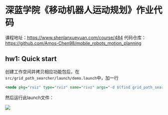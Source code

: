 # 深蓝学院《移动机器人运动规划》作业代码
课程地址：https://www.shenlanxueyuan.com/course/484
代码仓库：https://github.com/Amos-Chen98/mobile_robots_motion_planning

## hw1: Quick start

创建工作空间并拷贝相应功能包后，在`src/grid_path_searcher/launch/demo.launch`中，加一行

```xml
<node pkg="rviz" type="rviz" name="rivz" args="-d $(find grid_path_searcher)/launch/rviz_config/demo.rviz" />
```

然后运行此launch文件：

![](https://raw.githubusercontent.com/Amos-Chen98/Image_bed/main/2022/DeepinScreenshot_20220703113354.png)
